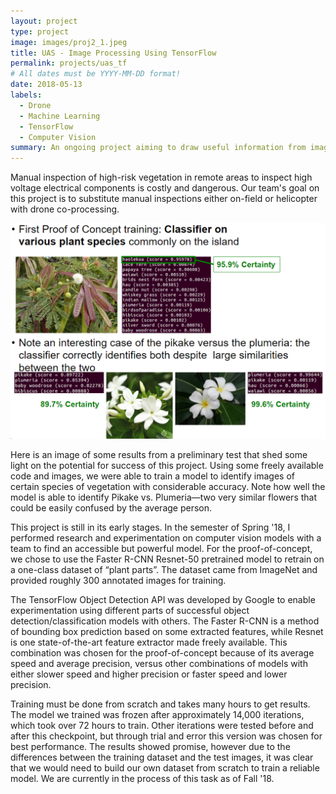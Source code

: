 ```yaml
---
layout: project
type: project
image: images/proj2_1.jpeg
title: UAS - Image Processing Using TensorFlow
permalink: projects/uas_tf
# All dates must be YYYY-MM-DD format!
date: 2018-05-13
labels:
  - Drone
  - Machine Learning
  - TensorFlow
  - Computer Vision
summary: An ongoing project aiming to draw useful information from images using computer vision and unmanned aerial vehicles.
---
```

Manual inspection of high-risk vegetation in remote areas to inspect high voltage electrical components is costly and dangerous. Our team's goal on this project is to substitute manual inspections either on-field or helicopter with drone co-processing.

<img class="ui image" src="../images/proj2_fig1.png">

Here is an image of some results from a preliminary test that shed some light on the potential for success of this project. Using some freely available code and images, we were able to train a model to identify images of certain species of vegetation with considerable accuracy. Note how well the model is able to identify Pikake vs. Plumeria—two very similar flowers that could be easily confused by the average person.

This project is still in its early stages. In the semester of Spring '18, I performed research and experimentation on computer vision models with a team to find an accessible but powerful model. For the proof-of-concept, we chose to use the Faster R-CNN Resnet-50 pretrained model to retrain on a one-class dataset of “plant parts”. The dataset came from ImageNet and provided roughly 300 annotated images for training.

The TensorFlow Object Detection API was developed by Google to enable experimentation using different parts of successful object detection/classification models with others. The Faster R-CNN is a method of bounding box prediction based on some extracted features, while Resnet is one state-of-the-art feature extractor made freely available. This combination was chosen for the proof-of-concept because of its average speed and average precision, versus other combinations of models with either slower speed and higher precision or faster speed and lower precision.
	
Training must be done from scratch and takes many hours to get results. The model we trained was frozen after approximately 14,000 iterations, which took over 72 hours to train. Other iterations were tested before and after this checkpoint, but through trial and error this version was chosen for best performance. The results showed promise, however due to the differences between the training dataset and the test images, it was clear that we would need to build our own dataset from scratch to train a reliable model. We are currently in the process of this task as of Fall '18.

